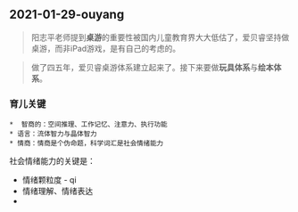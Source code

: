 ##  2021-01-29-ouyang  

> 阳志平老师提到**桌游**的重要性被国内儿童教育界大大低估了，爱贝睿坚持做桌游，而非iPad游戏，是有自己的考虑的。  

> 做了四五年，爱贝睿桌游体系建立起来了。接下来要做**玩具体系**与**绘本体系**。  

###  育儿关键 
    *  智商的：空间推理、工作记忆、注意力、执行功能  
    * 语言：流体智力与晶体智力  
    * 情商：情商是个伪命题，科学词汇是社会情绪能力    

社会情绪能力的关键是：  

* 情绪颗粒度   - qi
* 情绪理解、情绪表达  
* 

